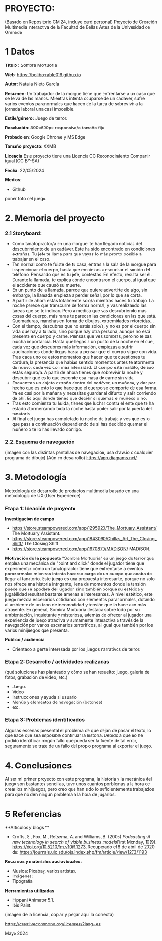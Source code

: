 # PROYECTO: 

(Basado en Repositorio CMI24, incluye card personal)
Proyecto de Creación Multimedia Interactiva de la  Facultad de Bellas Artes de la Univesidad de Granada



# 1 Datos 


**Titulo** : Sombra Mortuoria 

**Web:**   https://boliborrable016.github.io

**Autor:**  Natalia Nieto García

**Resumen**: Un trabajador de la morgue tiene que enfrentarse a un caso que se le va de las manos. Mientras intenta ocuparse de un cadáver, sufre varios eventos paranormales que hacen de la tarea de sobrevivir a la jornada laboral una casi imposible.

**Estilo/género:**  Juego de terror.

**Resolución:** 800x600px responsivo/o tamaño fijo 

**Probado en:**  Google Chrome y MS Edge

**Tamaño proyecto:** XXMB 

**Licencia** Este proyecto tiene una Licencia CC Reconocimiento Compartir igual (CC BY-SA)

**Fecha**: 22/05/2024

**Medios**:

- Github


poner foto del juego.

# 2. Memoria del proyecto 

### 2.1 Storyboard: 

- Como tanatopractor/a en una morgue, te han llegado noticias del descubrimiento de un cadáver. Este ha sido encontrado en condiciones extrañas. Tu jefe te llama para que vayas lo más pronto posible a trabajar en el caso. 
- Tan normal como te fuiste de tu casa, entras a la sala de la morgue para inspeccionar el cuerpo, hasta que empiezas a escuchar el sonido del
teléfono. Pensando que es tu jefe, contestas. En efecto, resulta ser él. Durante la llamada, te explica dónde encontraron el cuerpo, al igual que el accidente que causó su muerte.
- En un punto de la llamada, parece que quiere advertirte de algo, sin embargo, la llamada empieza a perder señal, por lo que se corta. 
- A partir de ahora estás totalmemte solo/a mientras haces tu trabajo. La noche parece que transcurre de forma normal, y vas realizando las tareas que se te indican. Pero a medida que vas descubriendo más cosas del cuerpo, más raras te parecen las condiciones en las que está. Quemaduras, manchas en forma de dibujos, extremidades retorcidas... 
- Con el tiempo, descubres que no estás solo/a, y no es por el cuerpo sin vida que hay a tu lado, sino porque hay otra persona, aunque no está presente en cuerpo y carne. Piensas que ves sombras, pero no le das mucha importancia. Hasta que llegas a un punto de la noche en el que, cada vez que descubres más información, empiezas a sufrir alucinaciones donde llegas hasta a pensar que el cuerpo sigue con vida. 
Tras cada uno de estos momentos que hacen que te cuestiones tu cordura, la presencia que habías sentido momentos antes te atormenta de nuevo, cada vez con más intensidad. El cuerpo está maldito, de eso estás seguro/a. A partir de ahora tienes que sobrevivir la noche y descubrir qué es lo que esconde esa masa de carne sin vida.
- Encuentras un objeto extraño dentro del cadáver, un muñeco, y das por hecho que es esto lo que hace que el cuerpo se comporte de esa forma. Ya es casi por la mañana y necesitas guardar al difunto y salir corriendo de ahí. Es aquí donde tienes que decidir si quemas el muñeco o no.
- Tras esto comienza tu huida, tienes que luchar contra el ente que te ha estado atormentando toda la noche hasta poder salir por la puerta del tanatorio. 
- Al final del juego has completado tu noche de trabajo y ves qué es lo que pasa a continuación dependiendo de si has decidido quemar el muñero o te lo has llevado contigo.




### 2.2. Esquema de navegación 



(imagen con las distintas pantallas de navegación, usa draw.io o cualquier programa de dibujo) (Aún en desarrollo)
https://app.diagrams.net/







# 3. Metodología

Metodología de desarrollo de productos multimedia basado en una metodología de UX (User Experience)



### Etapa 1: Ideación de proyecto

**Investigación de campo** 

- https://store.steampowered.com/app/1295920/The_Mortuary_Assistant/ The Mortuary Assistant.
- https://store.steampowered.com/app/1843090/Chillas_Art_The_Closing_Shift/ The Closing Shift.
- https://store.steampowered.com/app/1670870/MADiSON/ MADiSON.



**Motivación de la propuesta** 
"Sombra Mortuoria" es un juego de terror que emplea una mecánica de "point and click" donde el jugador tiene que experimentar cómo un tanatopractor tiene que enfrentarse a eventos paranormales mientras intenta hacerse cargo de un cuerpo que acaba de llegar al tanatorio.
Este juego es una propuesta interesante, porque no solo nos ofrece una historia intrigante, llena de momentos donde la tensión puede que se apodere del jugador, sino también porque su estética y jugabilidad resultan bastante amenas e interesantes. 
A nivel estético, este juego mezcla escenarios cotidianos con elementos paranormales, dotando al ambiente de un tono de incomodidad y tensión que lo hace aún más atrayente. 
En general, Sombra Mortuoria destaca sobre todo por su ambientación, inquietante y misteriosa, además de ofrecer al jugador una experiencia de juego atractiva y sumamente interactiva a través de la navegación por varios escenarios terroríficos, al igual que también por los varios minijuegos que presenta.




**Publico / audiencia**

- Orientado a gente interesada por los juegos narrativos de terror.





### Etapa 2: Desarrollo / actividades realizadas

(qué soluciones has planteado y cómo se han resuelto: juego, galería de fotos, grabación de video, etc.)

- Juego. 
- Video 
- Instrucciones y ayuda al usuario 
- Menús y elementos de navegación (botones)
- etc.



### Etapa 3: Problemas identificados

Algunas escenas presental el problema de que dejan de pasar el texto, lo que hace que sea imposible continuar la historia. Debido a que no he podido identificar ningún fallo que pueda ser la fuente de tal error, seguramente se trate de un fallo del propio programa al exportar el juego.


# 4. Conclusiones 


Al ser mi primer proyecto con este programa, la historia y la mecánica del juego son bastantes sencillas, tuve unos cuantos porblemas a la hora de crear los minijuegos, pero creo que han sido lo suficientemente trabajados para que no den ningun problema a la hora de jugarlos. 





# 5 Referencias 

**Artículos y blogs ** 

- Crofts, S., Fox, M., Retsema, A. and Williams, B. (2005) *Podcasting: A new technology in search of viable business models*First Monday, 10(9). https://doi.org/10.5210/fm.v10i9.1273. Recuperado el 8 de abril de 2020 de: https://journals.uic.edu/ojs/index.php/fm/article/view/1273/1193

**Recursos y materiales audiovisuales:**

* Musica:  Pixabay, varios artistas.
* Imágenes:  
* Tipografía

**Herramientas utilizadas**

- Hippani Animator 5.1.
- Ibis Paint.



(imagen de la licencia, copiar y pegar aquí la correcta)

https://creativecommons.org/licenses/?lang=es

Mayo 2024
